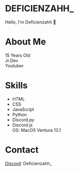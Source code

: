 # DEFICIENZAHH_

Hello, I'm Deficienzahh 🤙

# About Me 

15 Years Old <br>
Jr.Dev <br>
Youtuber 

# Skills
- HTML
- CSS
- JavaScript 
- Python 
- Discord.py
- Discord.js <br>
OS: MacOS Ventura 13.1

# Contact 
[Discord](https://discord.gg/GsZJkRUBCX 'My server discord'): Deficienzahh_
